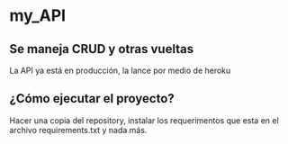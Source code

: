 # my_API

## Se maneja CRUD y otras vueltas


La API ya está en producción, la lance por medio de heroku



## ¿Cómo ejecutar el proyecto?
Hacer una copia del repository, instalar los requerimentos que esta en el archivo requirements.txt y nada más. 
